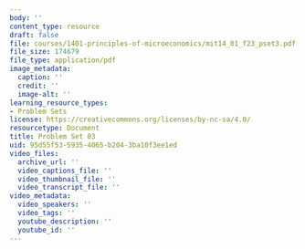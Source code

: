 ```yaml
---
body: ''
content_type: resource
draft: false
file: courses/1401-principles-of-microeconomics/mit14_01_f23_pset3.pdf
file_size: 174679
file_type: application/pdf
image_metadata:
  caption: ''
  credit: ''
  image-alt: ''
learning_resource_types:
- Problem Sets
license: https://creativecommons.org/licenses/by-nc-sa/4.0/
resourcetype: Document
title: Problem Set 03
uid: 95d55f53-5935-4065-b204-3ba10f3ee1ed
video_files:
  archive_url: ''
  video_captions_file: ''
  video_thumbnail_file: ''
  video_transcript_file: ''
video_metadata:
  video_speakers: ''
  video_tags: ''
  youtube_description: ''
  youtube_id: ''
---
```

